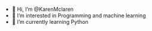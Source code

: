 - 👋 Hi, I’m @KarenMclaren
- 👀 I’m interested in Programming and machine learning
- 🌱 I’m currently learning Python

<!---
KarenMclaren/KarenMclaren is a ✨ special ✨ repository because its `README.md` (this file) appears on your GitHub profile.
You can click the Preview link to take a look at your changes.
--->
